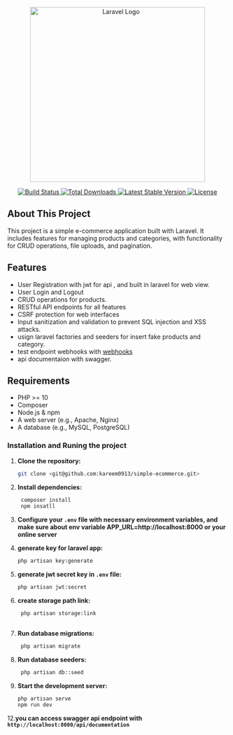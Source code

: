 <p align="center">
    <a href="https://laravel.com" target="_blank">
        <img src="https://raw.githubusercontent.com/laravel/art/master/logo-lockup/5%20SVG/2%20CMYK/1%20Full%20Color/laravel-logolockup-cmyk-red.svg" width="400" alt="Laravel Logo">
    </a>
</p>

<p align="center">
    <a href="https://github.com/laravel/framework/actions">
        <img src="https://github.com/laravel/framework/workflows/tests/badge.svg" alt="Build Status">
    </a>
    <a href="https://packagist.org/packages/laravel/framework">
        <img src="https://img.shields.io/packagist/dt/laravel/framework" alt="Total Downloads">
    </a>
    <a href="https://packagist.org/packages/laravel/framework">
        <img src="https://img.shields.io/packagist/v/laravel/framework" alt="Latest Stable Version">
    </a>
    <a href="https://packagist.org/packages/laravel/framework">
        <img src="https://img.shields.io/packagist/l/laravel/framework" alt="License">
    </a>
</p>

## About This Project
This project is a simple e-commerce application built with Laravel. It includes features for managing products and categories, with functionality for CRUD operations, file uploads, and pagination.

## Features

- User Registration with jwt for api , and built in laravel for web view.
- User Login and Logout
- CRUD operations for products.
- RESTful API endpoints for all features
- CSRF protection for web interfaces
- Input sanitization and validation to prevent SQL injection and XSS attacks.
- usign laravel factories and seeders for insert fake products and category.
- test endpoint webhooks with <a href="https://webhook.site" > webhooks </a>
- api documentaion with swagger.

## Requirements

- PHP >= 10
- Composer
- Node.js & npm
- A web server (e.g., Apache, Nginx)
- A database (e.g., MySQL, PostgreSQL)

### Installation and Runing the project

1. **Clone the repository:** 
   ```bash
   git clone <git@github.com:kareem0913/simple-ecommerce.git>
   
2. **Install dependencies:**

   ```bash
    composer install
    npm insatll
   
4. **Configure your `.env` file with necessary environment variables, and make sure about env variable 
   APP_URL=http://localhost:8000 or your online server**

6. **generate key for laravel app:**
   
   ```bash
   php artisan key:generate
   
7. **generate jwt secret key in `.env` file:**

   ```bash
   php artisan jwt:secret
   
8. **create storage path link:**

   ```bash
    php artisan storage:link
     
9. **Run database migrations:**
   
    ```bash
     php artisan migrate
    
10. **Run database seeders:**
    
    ```bash
     php artisan db::seed
    
11. **Start the development server:**
    
    ```bash
    php artisan serve
    npm run dev
    
12.**you can access swagger api endpoint with `http://localhost:8000/api/documentation`**
